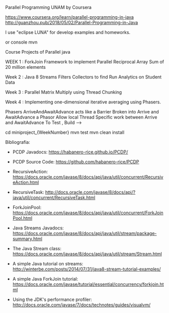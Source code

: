 Parallel Programming UNAM by Coursera


https://www.coursera.org/learn/parallel-programming-in-java
http://guanzhou.pub/2018/05/02/Parallel-Programming-in-Java

I use "eclipse LUNA" for develop examples and homeworks.

or console mvn

Course Projects of Parallel java

WEEK 1 : ForkJoin Framework to implement Parallel Reciprocal Array Sum of 20 million elements

Week 2 : Java 8 Streams Filters Collectors to find Run Analytics on Student Data

Week 3 : Parallel Matrix Multiply using Thread Chunking

Week 4 : Implementing one-dimensional iterative averaging using Phasers.

Phasers ArriveAndAwaitAdvance acts like a Barrier 
Broken into Arrive and AwaitAdvance a Phasor Allow local Thread Specific work between
Arrive and AwaitAdvance
To Test , Build -->

cd miniproject_{WeekNumber}
mvn test
mvn clean install


Bibliografia:

- PCDP Javadocs: https://habanero-rice.github.io/PCDP/

- PCDP Source Code: https://github.com/habanero-rice/PCDP

- RecursiveAction: https://docs.oracle.com/javase/8/docs/api/java/util/concurrent/RecursiveAction.html

- RecursiveTask: http://docs.oracle.com/javase/8/docs/api/?java/util/concurrent/RecursiveTask.html

- ForkJoinPool: https://docs.oracle.com/javase/8/docs/api/java/util/concurrent/ForkJoinPool.html

- Java Streams Javadocs: https://docs.oracle.com/javase/8/docs/api/java/util/stream/package-summary.html

- The Java Stream class: https://docs.oracle.com/javase/8/docs/api/java/util/stream/Stream.html

- A simple Java tutorial on streams: http://winterbe.com/posts/2014/07/31/java8-stream-tutorial-examples/

- A simple Java ForkJoin tutorial: https://docs.oracle.com/javase/tutorial/essential/concurrency/forkjoin.html

- Using the JDK's performance profiler: http://docs.oracle.com/javase/7/docs/technotes/guides/visualvm/


